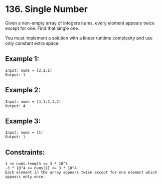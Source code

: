 # 136. Single Number
     
Given a non-empty array of integers nums, every element appears twice except for one. Find that single one.

You must implement a solution with a linear runtime complexity and use only constant extra space.

## Example 1:

    Input: nums = [2,2,1]
    Output: 1

## Example 2:

    Input: nums = [4,1,2,1,2]
    Output: 4

## Example 3:

    Input: nums = [1]
    Output: 1

## Constraints:

    1 <= nums.length <= 3 * 10^4
    -3 * 10^4 <= nums[i] <= 3 * 10^4
    Each element in the array appears twice except for one element which appears only once.